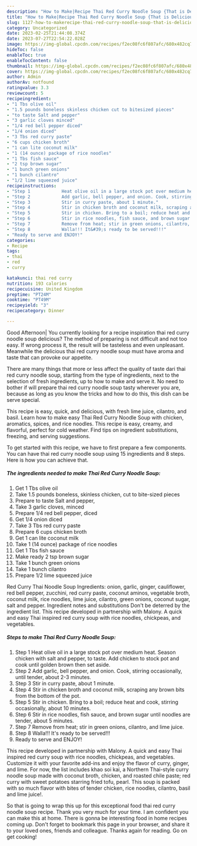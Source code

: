 ```yaml
---
description: "How to Make|Recipe Thai Red Curry Noodle Soup {That is Delicious"
title: "How to Make|Recipe Thai Red Curry Noodle Soup {That is Delicious"
slug: 1127-how-to-makerecipe-thai-red-curry-noodle-soup-that-is-delicious
category: Uncategorized
date: 2023-02-25T21:44:08.374Z
date: 2023-07-27T22:54:22.028Z
image: https://img-global.cpcdn.com/recipes/f2ec08fc6f807afc/680x482cq70/thai-red-curry-noodle-soup-recipe-main-photo.jpg
hideToc: false
enableToc: true
enableTocContent: false
thumbnail: https://img-global.cpcdn.com/recipes/f2ec08fc6f807afc/680x482cq70/thai-red-curry-noodle-soup-recipe-main-photo.jpg
cover: https://img-global.cpcdn.com/recipes/f2ec08fc6f807afc/680x482cq70/thai-red-curry-noodle-soup-recipe-main-photo.jpg
author: Admin
authorAv: notfound
ratingvalue: 3.3
reviewcount: 5
recipeingredient:
- "1 Tbs olive oil"
- "1.5 pounds boneless skinless chicken cut to bitesized pieces"
- "to taste Salt and pepper"
- "3 garlic cloves minced"
- "1/4 red bell pepper diced"
- "1/4 onion diced"
- "3 Tbs red curry paste"
- "6 cups chicken broth"
- "1 can lite coconut milk"
- "1 (14 ounce) package of rice noodles"
- "1 Tbs fish sauce"
- "2 tsp brown sugar"
- "1 bunch green onions"
- "1 bunch cilantro"
- "1/2 lime squeezed juice"
recipeinstructions:
- "Step 1            Heat olive oil in a large stock pot over medium heat. Season chicken with salt and pepper, to taste. Add chicken to stock pot and cook until golden brown then set aside."
- "Step 2            Add garlic, bell pepper, and onion. Cook, stirring occasionally, until tender, about 2-3 minutes."
- "Step 3            Stir in curry paste, about 1 minute."
- "Step 4            Stir in chicken broth and coconut milk, scraping any brown bits from the bottom of the pot."
- "Step 5            Stir in chicken. Bring to a boil; reduce heat and cook, stirring occasionally, about 10 minutes."
- "Step 6            Stir in rice noodles, fish sauce, and brown sugar until noodles are tender, about 5 minutes."
- "Step 7            Remove from heat; stir in green onions, cilantro, and lime juice."
- "Step 8            Walla!!! It&#39;s ready to be served!!!"
- "Ready to serve and ENJOY!"
categories:
- Recipe
tags:
- thai
- red
- curry

katakunci: thai red curry 
nutrition: 193 calories
recipecuisine: United Kingdom
preptime: "PT24M"
cooktime: "PT49M"
recipeyield: "3"
recipecategory: Dinner

---
```



Good Afternoon| You currently looking for a recipe inspiration thai red curry noodle soup delicious? The method of preparing is not difficult and not too easy. If wrong process it, the result will be tasteless and even unpleasant. Meanwhile the delicious thai red curry noodle soup must have aroma and taste that can provoke our appetite.






There are many things that more or less affect the quality of taste dari thai red curry noodle soup, starting from the type of ingredients, next to the selection of fresh ingredients, up to how to make and serve it. No need to bother if will prepare thai red curry noodle soup tasty wherever you are, because as long as you know the tricks and how to do this, this dish can be serve  special.


This recipe is easy, quick, and delicious, with fresh lime juice, cilantro, and basil. Learn how to make easy Thai Red Curry Noodle Soup with chicken, aromatics, spices, and rice noodles. This recipe is easy, creamy, and flavorful, perfect for cold weather. Find tips on ingredient substitutions, freezing, and serving suggestions.


To get started with this recipe, we have to first prepare a few components. You can have thai red curry noodle soup using 15 ingredients and 8 steps. Here is how you can achieve that.

<!--inarticleads1-->

##### The ingredients needed to make Thai Red Curry Noodle Soup:

1. Get 1 Tbs olive oil
1. Take 1.5 pounds boneless, skinless chicken, cut to bite-sized pieces
1. Prepare to taste Salt and pepper,
1. Take 3 garlic cloves, minced
1. Prepare 1/4 red bell pepper, diced
1. Get 1/4 onion diced
1. Take 3 Tbs red curry paste
1. Prepare 6 cups chicken broth
1. Get 1 can lite coconut milk
1. Take 1 (14 ounce) package of rice noodles
1. Get 1 Tbs fish sauce
1. Make ready 2 tsp brown sugar
1. Take 1 bunch green onions
1. Take 1 bunch cilantro
1. Prepare 1/2 lime squeezed juice


Red Curry Thai Noodle Soup Ingredients: onion, garlic, ginger, cauliflower, red bell pepper, zucchini, red curry paste, coconut aminos, vegetable broth, coconut milk, rice noodles, lime juice, cilantro, green onions, coconut sugar, salt and pepper. Ingredient notes and substitutions Don&#39;t be deterred by the ingredient list. This recipe developed in partnership with Malony. A quick and easy Thai inspired red curry soup with rice noodles, chickpeas, and vegetables. 

<!--inarticleads2-->

##### Steps to make Thai Red Curry Noodle Soup:

1. Step 1            Heat olive oil in a large stock pot over medium heat. Season chicken with salt and pepper, to taste. Add chicken to stock pot and cook until golden brown then set aside.
1. Step 2            Add garlic, bell pepper, and onion. Cook, stirring occasionally, until tender, about 2-3 minutes.
1. Step 3            Stir in curry paste, about 1 minute.
1. Step 4            Stir in chicken broth and coconut milk, scraping any brown bits from the bottom of the pot.
1. Step 5            Stir in chicken. Bring to a boil; reduce heat and cook, stirring occasionally, about 10 minutes.
1. Step 6            Stir in rice noodles, fish sauce, and brown sugar until noodles are tender, about 5 minutes.
1. Step 7            Remove from heat; stir in green onions, cilantro, and lime juice.
1. Step 8            Walla!!! It&#39;s ready to be served!!!
1. Ready to serve and ENJOY!

This recipe developed in partnership with Malony. A quick and easy Thai inspired red curry soup with rice noodles, chickpeas, and vegetables. Customize it with your favorite add-ins and enjoy the flavor of curry, ginger, and lime. For now, the list includes khao soi kai, a Northern Thai-style curry noodle soup made with coconut broth, chicken, and roasted chile paste; red curry with sweet potatoes starring fried tofu, pearl. This soup is packed with so much flavor with bites of tender chicken, rice noodles, cilantro, basil and lime juice!. 

So that is going to wrap this up for this exceptional food thai red curry noodle soup recipe. Thank you very much for your time. I am confident you can make this at home. There is gonna be interesting food in home recipes coming up. Don't forget to bookmark this page in your browser, and share it to your loved ones, friends and colleague. Thanks again for reading. Go on get cooking!
